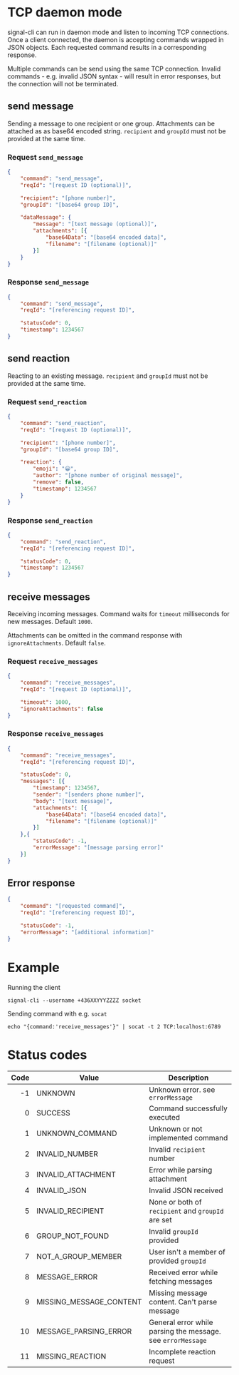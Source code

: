 # TCP daemon mode

signal-cli can run in daemon mode and listen to incoming TCP connections.
Once a client connected, the daemon is accepting commands wrapped in JSON objects.
Each requested command results in a corresponding response.

Multiple commands can be send using the same TCP connection. Invalid commands -
e.g. invalid JSON syntax - will result in error responses, but the connection
will not be terminated.

## send message

Sending a message to one recipient or one group. Attachments can be attached as
as base64 encoded string.
`recipient` and `groupId` must not be provided at the same time.

### Request `send_message`
```JSON
{
    "command": "send_message",
    "reqId": "[request ID (optional)]",

    "recipient": "[phone number]",
    "groupId": "[base64 group ID]",

    "dataMessage": {
        "message": "[text message (optional)]",
        "attachments": [{
            "base64Data": "[base64 encoded data]",
            "filename": "[filename (optional)]"
        }]
    }
}
```

### Response `send_message`
```JSON
{
    "command": "send_message",
    "reqId": "[referencing request ID]",

    "statusCode": 0,
    "timestamp": 1234567
}
```

## send reaction

Reacting to an existing message.
`recipient` and `groupId` must not be provided at the same time.

### Request `send_reaction`
```JSON
{
    "command": "send_reaction",
    "reqId": "[request ID (optional)]",

    "recipient": "[phone number]",
    "groupId": "[base64 group ID]",

    "reaction": {
        "emoji": "😀",
        "author": "[phone number of original message]",
        "remove": false,
        "timestamp": 1234567
    }
}
```

### Response `send_reaction`
```JSON
{
    "command": "send_reaction",
    "reqId": "[referencing request ID]",

    "statusCode": 0,
    "timestamp": 1234567
}
```

## receive messages

Receiving incoming messages. Command waits for `timeout` milliseconds for new messages. Default `1000`.

Attachments can be omitted in the command response with `ignoreAttachments`. Default `false`.

### Request `receive_messages`
```JSON
{
    "command": "receive_messages",
    "reqId": "[request ID (optional)]",

    "timeout": 1000,
    "ignoreAttachments": false
}
```

### Response `receive_messages`
```JSON
{
    "command": "receive_messages",
    "reqId": "[referencing request ID]",

    "statusCode": 0,
    "messages": [{
        "timestamp": 1234567,
        "sender": "[senders phone number]",
        "body": "[text message]",
        "attachments": [{
            "base64Data": "[base64 encoded data]",
            "filename": "[filename (optional)]"
        }]
    },{
        "statusCode": -1,
        "errorMessage": "[message parsing error]"
    }]
}
```

## Error response
```JSON
{
    "command": "[requested command]",
    "reqId": "[referencing request ID]",

    "statusCode": -1,
    "errorMessage": "[additional information]"
}
```

# Example
Running the client
```
signal-cli --username +436XXYYYZZZZ socket
```

Sending command with e.g. `socat`
```
echo "{command:'receive_messages'}" | socat -t 2 TCP:localhost:6789
```


# Status codes

| Code | Value                   | Description                                                 |
| ----:| ----------------------- | ----------------------------------------------------------- |
|   -1 | UNKNOWN                 | Unknown error. see `errorMessage`                           |
|    0 | SUCCESS                 | Command successfully executed                               |
|    1 | UNKNOWN_COMMAND         | Unknown or not implemented command                          |
|    2 | INVALID_NUMBER          | Invalid `recipient` number                                  |
|    3 | INVALID_ATTACHMENT      | Error while parsing attachment                              |
|    4 | INVALID_JSON            | Invalid JSON received                                       |
|    5 | INVALID_RECIPIENT       | None or both of `recipient` and `groupId` are set           |
|    6 | GROUP_NOT_FOUND         | Invalid `groupId` provided                                  |
|    7 | NOT_A_GROUP_MEMBER      | User isn't a member of provided `groupId`                   |
|    8 | MESSAGE_ERROR           | Received error while fetching messages                      |
|    9 | MISSING_MESSAGE_CONTENT | Missing message content. Can't parse message                |
|   10 | MESSAGE_PARSING_ERROR   | General error while parsing the message. see `errorMessage` |
|   11 | MISSING_REACTION        | Incomplete reaction request                                 |
